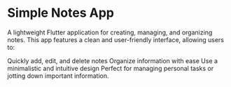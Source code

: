 # Simple Notes App
A lightweight Flutter application for creating, managing, and organizing notes. This app features a clean and user-friendly interface, allowing users to:

Quickly add, edit, and delete notes
Organize information with ease
Use a minimalistic and intuitive design
Perfect for managing personal tasks or jotting down important information.

